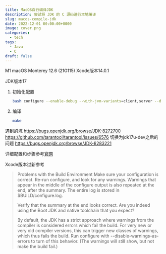 ```yaml
---
title: MacOS自行编译JDK
description: 尝试将 JDK 的 C 源码进行本地编译
slug: macos-compile-jdk
date: 2022-12-01 00:00:00+0000
image: cover.png
categories:
  - tech
tags:
  - Java
  - C
draft: false
---
```


M1 macOS Monterey 12.6 (21G115)
Xcode版本14.0.1

JDK版本17

1. 初始化配置

   ```sh
   bash configure --enable-debug --with-jvm-variants=client,server --disable-warnings-as-errors
   ```

2. 编译
   ```sh
   make
   ```

遇到的坑
https://bugs.openjdk.org/browse/JDK-8272700
https://github.com/tarantool/tarantool/issues/6576
切换为jdk17u-dev之后的问题
https://bugs.openjdk.org/browse/JDK-8283221

详细配置和步骤参考[官网](https://openjdk.org/groups/build/)

Xcode版本过新参考

> Problems with the Build Environment
> Make sure your configuration is correct. Re-run configure, and look for any warnings. Warnings that appear in the middle of the configure output is also repeated at the end, after the summary. The entire log is stored in $BUILD/configure.log.
>
> Verify that the summary at the end looks correct. Are you indeed using the Boot JDK and native toolchain that you expect?
>
> By default, the JDK has a strict approach where warnings from the compiler is considered errors which fail the build. For very new or very old compiler versions, this can trigger new classes of warnings, which thus fails the build. Run configure with --disable-warnings-as-errors to turn of this behavior. (The warnings will still show, but not make the build fail.)
